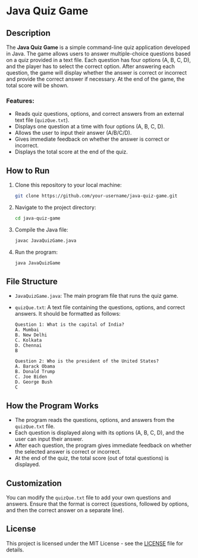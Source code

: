 
# Java Quiz Game

## Description

The **Java Quiz Game** is a simple command-line quiz application developed in Java. The game allows users to answer multiple-choice questions based on a quiz provided in a text file. Each question has four options (A, B, C, D), and the player has to select the correct option. After answering each question, the game will display whether the answer is correct or incorrect and provide the correct answer if necessary. At the end of the game, the total score will be shown.

### Features:
- Reads quiz questions, options, and correct answers from an external text file (`quizQue.txt`).
- Displays one question at a time with four options (A, B, C, D).
- Allows the user to input their answer (A/B/C/D).
- Gives immediate feedback on whether the answer is correct or incorrect.
- Displays the total score at the end of the quiz.

## How to Run

1. Clone this repository to your local machine:

    ```bash
    git clone https://github.com/your-username/java-quiz-game.git
    ```

2. Navigate to the project directory:

    ```bash
    cd java-quiz-game
    ```

3. Compile the Java file:

    ```bash
    javac JavaQuizGame.java
    ```

4. Run the program:

    ```bash
    java JavaQuizGame
    ```

## File Structure

- `JavaQuizGame.java`: The main program file that runs the quiz game.
- `quizQue.txt`: A text file containing the questions, options, and correct answers. It should be formatted as follows:
  
    ```
    Question 1: What is the capital of India?
    A. Mumbai
    B. New Delhi
    C. Kolkata
    D. Chennai
    B
    
    Question 2: Who is the president of the United States?
    A. Barack Obama
    B. Donald Trump
    C. Joe Biden
    D. George Bush
    C
    ```

## How the Program Works

- The program reads the questions, options, and answers from the `quizQue.txt` file.
- Each question is displayed along with its options (A, B, C, D), and the user can input their answer.
- After each question, the program gives immediate feedback on whether the selected answer is correct or incorrect.
- At the end of the quiz, the total score (out of total questions) is displayed.

## Customization

You can modify the `quizQue.txt` file to add your own questions and answers. Ensure that the format is correct (questions, followed by options, and then the correct answer on a separate line).

## License

This project is licensed under the MIT License - see the [LICENSE](LICENSE) file for details.

